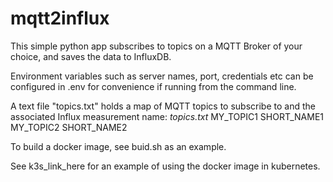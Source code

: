 # mqtt2influx

This simple python app subscribes to topics on a MQTT Broker of your choice, and saves the data to InfluxDB.

Environment variables such as server names, port, credentials etc can be configured in .env for convenience if running from the command line.

A text file "topics.txt" holds a map of MQTT topics to subscribe to and the associated Influx measurement name:
*topics.txt*
MY_TOPIC1 SHORT_NAME1
MY_TOPIC2 SHORT_NAME2

To build a docker image, see buid.sh as an example.

See k3s_link_here for an example of using the docker image in kubernetes.
